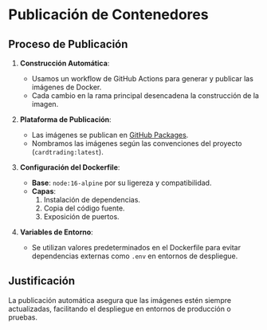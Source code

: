 # Publicación de Contenedores

## Proceso de Publicación
1. **Construcción Automática**:
   - Usamos un workflow de GitHub Actions para generar y publicar las imágenes de Docker.
   - Cada cambio en la rama principal desencadena la construcción de la imagen.

2. **Plataforma de Publicación**:
   - Las imágenes se publican en [GitHub Packages](https://github.com/carlotiii30/CardTrading/pkgs/container/cardtrading).
   - Nombramos las imágenes según las convenciones del proyecto (`cardtrading:latest`).

3. **Configuración del Dockerfile**:
   - **Base**: `node:16-alpine` por su ligereza y compatibilidad.
   - **Capas**:
     1. Instalación de dependencias.
     2. Copia del código fuente.
     3. Exposición de puertos.

4. **Variables de Entorno**:
   - Se utilizan valores predeterminados en el Dockerfile para evitar dependencias externas como `.env` en entornos de despliegue.

## Justificación
La publicación automática asegura que las imágenes estén siempre actualizadas, facilitando el despliegue en entornos de producción o pruebas.
